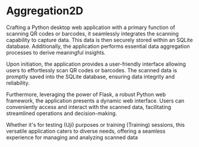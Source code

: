 # Aggregation2D #

Crafting a Python desktop web application with a primary function of scanning QR codes or barcodes, it seamlessly integrates the scanning capability to capture data. This data is then securely stored within an SQLite database. Additionally, the application performs essential data aggregation processes to derive meaningful insights.

Upon initiation, the application provides a user-friendly interface allowing users to effortlessly scan QR codes or barcodes. The scanned data is promptly saved into the SQLite database, ensuring data integrity and reliability.

Furthermore, leveraging the power of Flask, a robust Python web framework, the application presents a dynamic web interface. Users can conveniently access and interact with the scanned data, facilitating streamlined operations and decision-making.

Whether it's for testing (Uji) purposes or training (Training) sessions, this versatile application caters to diverse needs, offering a seamless experience for managing and analyzing scanned data

